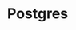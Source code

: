 ---
title: Postgres
menu:
  docs_0.8.0:
    identifier: tutorials-postgres
    name: Postgres
    parent: tutorials
    weight: 20
menu_name: docs_0.8.0
---